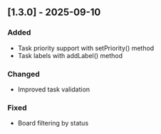 ## [1.3.0] - 2025-09-10
### Added
- Task priority support with setPriority() method
- Task labels with addLabel() method

### Changed
- Improved task validation

### Fixed
- Board filtering by status
